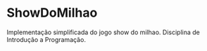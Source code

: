 # ShowDoMilhao
Implementação simplificada do jogo show do milhao. Disciplina de Introdução a Programação.
